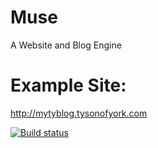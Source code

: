 Muse
==================

A Website and Blog Engine

Example Site:
========
http://mytyblog.tysonofyork.com

[![Build status](https://ci.appveyor.com/api/projects/status/m0m9dx7b1h73eot3?svg=true)](https://ci.appveyor.com/project/MichaelTyson/shiny-myty-website)
